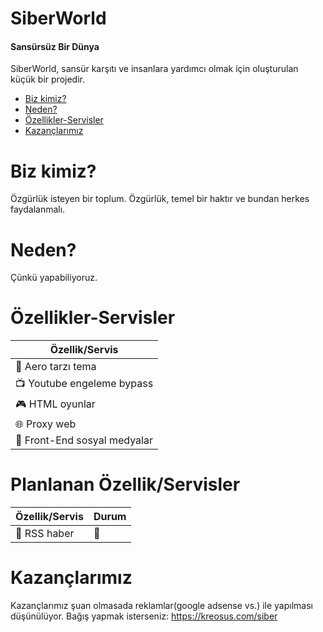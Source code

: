# SiberWorld
<h4>Sansürsüz Bir Dünya</h4>

SiberWorld, sansür karşıtı ve insanlara yardımcı olmak için oluşturulan küçük bir projedir.

* [Biz kimiz?](#biz-kimiz)
* [Neden?](#neden)
* [Özellikler-Servisler](#özellikler-servisler)
* [Kazançlarımız](#kazançlarımız)

# Biz kimiz?
Özgürlük isteyen bir toplum. Özgürlük, temel bir haktır ve bundan herkes faydalanmalı.

# Neden?
Çünkü yapabiliyoruz.

# Özellikler-Servisler

| Özellik/Servis             |
| ---------------------------|
|🌊 Aero tarzı tema          |
|📺 Youtube engeleme bypass  |
|🎮 HTML oyunlar             |
|🌐 Proxy web                |
|📱 Front-End sosyal medyalar |


# Planlanan Özellik/Servisler

| Özellik/Servis           | Durum     |
| -------------------------| --------  |
|📰 RSS haber              |   🔴     |

# Kazançlarımız

Kazançlarımız şuan olmasada reklamlar(google adsense vs.) ile yapılması düşünülüyor. Bağış yapmak isterseniz: https://kreosus.com/siber
